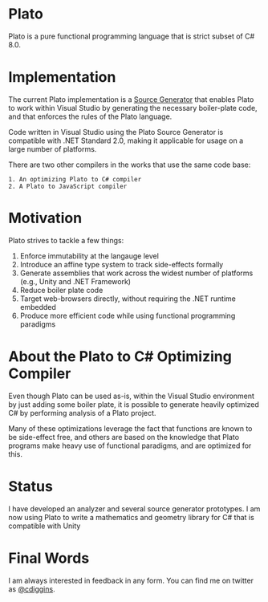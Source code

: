 # Plato

Plato is a pure functional programming language that is strict subset of C# 8.0. 

# Implementation

The current Plato implementation is a [Source Generator](https://learn.microsoft.com/en-us/dotnet/csharp/roslyn-sdk/source-generators-overview) 
that enables Plato to work within Visual Studio by generating the necessary boiler-plate code, and that enforces the rules of the Plato language. 

Code written in Visual Studio using the Plato Source Generator is compatible with .NET Standard 2.0, making it applicable for usage on 
a large number of platforms. 

There are two other compilers in the works that use the same code base:

	1. An optimizing Plato to C# compiler
	2. A Plato to JavaScript compiler 

# Motivation 

Plato strives to tackle a few things:

1. Enforce immutability at the langauge level
2. Introduce an affine type system to track side-effects formally 
3. Generate assemblies that work across the widest number of platforms (e.g., Unity and .NET Framework)
4. Reduce boiler plate code 
5. Target web-browsers directly, without requiring the .NET runtime embedded  
6. Produce more efficient code while using functional programming paradigms 

# About the Plato to C# Optimizing Compiler

Even though Plato can be used as-is, within the Visual Studio environment by just adding some boiler plate, it is possible 
to generate heavily optimized C# by performing analysis of a Plato project. 

Many of these optimizations leverage the fact that functions are known to be side-effect free, and others are based on 
the knowledge that Plato programs make heavy use of functional paradigms, and are optimized for this. 

# Status 

I have developed an analyzer and several source generator prototypes. 
I am now using Plato to write a mathematics and geometry library for C# that is compatible with Unity 

# Final Words

I am always interested in feedback in any form. 
You can find me on twitter as [@cdiggins](https://twitter.com/cdiggins).
